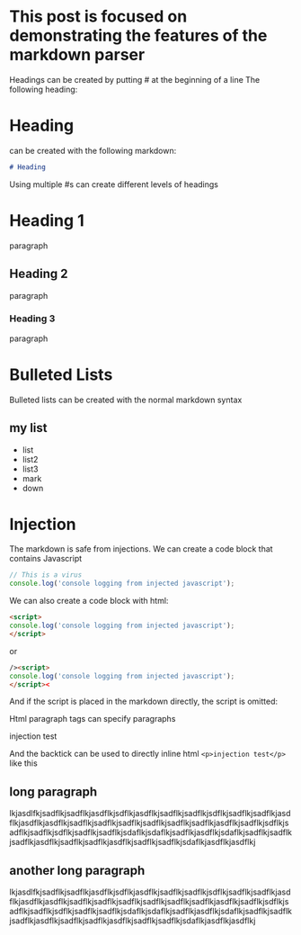 # This post is focused on demonstrating the features of the markdown parser

Headings can be created by putting # at the beginning of a line
The following heading:
# Heading
can be created with the following markdown:
``` markdown
# Heading
```

Using multiple #s can create different levels of headings
# Heading 1
paragraph

## Heading 2
paragraph

### Heading 3
paragraph

# Bulleted Lists
Bulleted lists can be created with the normal markdown syntax
## my list
- list
- list2
- list3
- mark
- down


# Injection
The markdown is safe from injections. We can create a code block that contains Javascript

``` javascript
// This is a virus
console.log('console logging from injected javascript');
```
We can also create a code block with html:
``` html
<script>
console.log('console logging from injected javascript');
</script>
```
or
``` html
/><script>
console.log('console logging from injected javascript');
</script><
```

And if the script is placed in the markdown directly, the script is omitted:
<script>
console.log('console logging from injected javascript');
</script>


Html paragraph tags can specify paragraphs
<p>injection test</p>

And the backtick can be used to directly inline html
`<p>injection test</p>` like this




## long paragraph
lkjasdlfkjsadflkjsadflkjasdflkjsdflkjasdflkjsadflkjsadflkjsdflkjsadflkjsadflkjasdflkjasdflkjasdflkjsadflkjsadflkjsadflkjsadflkjsadflkjsadflkjasdflkjsadflkjsdflkjsadflkjsadflkjsdflkjsadflkjsadflkjsdaflkjsdaflkjsadflkjasdflkjsdaflkjsadflkjsadflkjsadflkjasdflkjsadflkjsadflkjasdflkjsadflkjsadflkjsdaflkjasdflkjasdflkj

## another long paragraph
lkjasdlfkjsadflkjsadflkjasdflkjsdflkjasdflkjsadflkjsadflkjsdflkjsadflkjsadflkjasdflkjasdflkjasdflkjsadflkjsadflkjsadflkjsadflkjsadflkjsadflkjasdflkjsadflkjsdflkjsadflkjsadflkjsdflkjsadflkjsadflkjsdaflkjsdaflkjsadflkjasdflkjsdaflkjsadflkjsadflkjsadflkjasdflkjsadflkjsadflkjasdflkjsadflkjsadflkjsdaflkjasdflkjasdflkj
